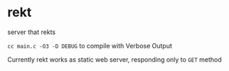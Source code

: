 # rekt
server that rekts

```cc main.c -O3 -D DEBUG``` to compile with Verbose Output

Currently rekt works as static web server, responding only to `GET` method


